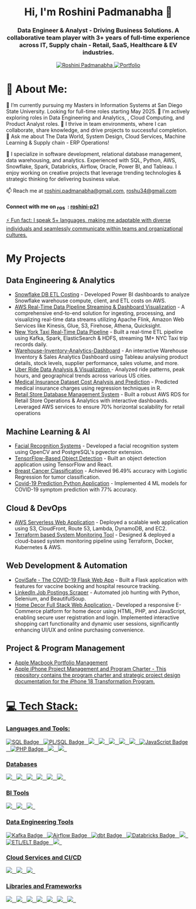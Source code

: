 <h1 align="center">Hi, I'm Roshini Padmanabha 👋</h1>
<h3 align="center"> Data Engineer & Analyst - Driving Business Solutions. A collaborative team player with 3+ years of full-time experience across IT, Supply chain - Retail, SaaS, Healthcare & EV industries.</h3>
<p align="middle"> 
  <a href="https://linkedin.com/in/roshini-p21" target="_blank">
    <img src="https://img.shields.io/badge/-Roshini%20Padmanabha-blue?style=for-the-badge&logo=Linkedin&logoColor=white" alt="Roshini Padmanabha"/>
  </a> 
  <a href="https://rosh-portfolio.vercel.app/" target="_blank">
    <img src="https://img.shields.io/badge/-My%20Portfolio-purple?style=for-the-badge&logo=About.rp&logoColor=white" alt="Portfolio" />
  </a>
</p>

# 💫 About Me:

🔭 I’m currently pursuing my Masters in Information Systems at San Diego State University. Looking for full-time roles starting May 2025.
🌱 I’m actively exploring roles in Data Engineering and Analytics, , Cloud Computing, and Product Analyst roles.
🤝 I thrive in team environments, where I can collaborate, share knowledge, and drive projects to successful completion.
💬 Ask me about The Data World, System Design, Cloud Services, Machine Learning & Supply chain - ERP Operations!

🚀 I specialize in software development, relational database management, data warehousing, and analytics. Experienced with SQL, Python, AWS, Snowflake, Spark, Databricks, Airflow, Oracle, Power BI, and Tableau. I enjoy working on creative projects that leverage trending technologies & strategic thinking for delivering business value.

📫 Reach me at roshini.padmanabha@gmail.com, roshu34@gmail.com <h4> Connect with me on <img align="center" src="https://raw.githubusercontent.com/rahuldkjain/github-profile-readme-generator/master/src/images/icons/Social/linked-in-alt.svg" alt="roshini-p21" height="15" width="25" /> : <a href="https://linkedin.com/in/roshini-p21" color='blue'> roshini-p21 </h4> 

⚡ Fun fact:  I speak 5+ languages, making me adaptable with diverse individuals and seamlessly communicate within teams and organizational cultures.
<br/>
 </a> 

# My Projects

<h2>Data Engineering & Analytics</h2>
<ul>

  <li><a href="https://github.com/roshinip21/Snowflake-Costing-Dashboards">Snowflake DB ETL Costing</a> - Developed Power BI dashboards to analyze Snowflake warehouse compute, client, and ETL costs on AWS.</li>
  <li><a href="https://github.com/roshinip21/Real-time-Data-Streaming-and-Dashboard-Visualization-with-AWS">AWS Real-Time Data Pipeline Streaming & Dashboard Visualization</a> - A comprehensive end-to-end solution for ingesting, processing, and visualizing real-time data streams utilizing Apache Flink, Amazon Web Services like Kinesis, Glue, S3, Firehose, Athena, Quicksight.  </li>
  <li><a href="https://github.com/roshinip21/NYC-Taxi-Data-ETL">New York Taxi Real-Time Data Pipeline</a> - Built a real-time ETL pipeline using Kafka, Spark, ElasticSearch & HDFS, streaming 1M+ NYC Taxi trip records daily.</li>
    <li><a href="https://github.com/roshinip21/Warehouse-Inventory-Analytics-Dashboard">Warehouse-Inventory-Analytics-Dashboard</a> - An interactive Warehouse Inventory & Sales Analytics Dashboard using Tableau analysing product details, stock levels, supplier performance, sales volume, and more.</li>
  <li><a href="https://github.com/roshinip21/Uber_Data_Visualization">Uber Ride Data Analysis & Visualization </a> - Analyzed ride patterns, peak hours, and geographical trends across various US cities.</li>
  <li><a href="https://github.com/roshinip21/Medical_Insurance_Analytics_R_Project">Medical Insurance Dataset Cost Analysis and Prediction</a> - Predicted medical insurance charges using regression techniques in R.</li>
  <li><a href="https://github.com/roshinip21/AWS_Retail_Enterprise_Database">Retail Store Database Management System</a> - Built a robust AWS RDS for Retail Store Operations & Analytics with interactive dashboards. Leveraged AWS services to ensure 70% horizontal scalability for retail operations</li>
</ul>

<h2>Machine Learning & AI</h2>
<ul>
  <li><a href="https://github.com/roshinip21/Face-Recognition">Facial Recognition Systems</a> - Developed a facial recognition system using OpenCV and PostgreSQL's pgvector extension.</li>
  <li><a href="https://github.com/roshinip21/Object-detection">TensorFlow-Based Object Detection</a> - Built an object detection application using TensorFlow and React.</li>
  <li><a href="https://github.com/roshinip21/Data-Science-BreastCancer-Classification">Breast Cancer Classification</a> - Achieved 96.49% accuracy with Logistic Regression for tumor classification.</li>
  <li><a href="https://github.com/roshinip21/Covid-19_Flask_User_Application">Covid-19 Prediction Python Application</a> - Implemented 4 ML models for COVID-19 symptom prediction with 77% accuracy.</li>
</ul>

<h2>Cloud & DevOps</h2>
<ul>
  <li><a href="https://github.com/roshinip21/AWS_Lambda_Web_Application">AWS Serverless Web Application</a> - Deployed a scalable web application using S3, CloudFront, Route 53, Lambda, DynamoDB, and EC2.</li>
  <li><a href="https://github.com/roshinip21/System_Monitoring_Terraform_Docker">Terraform based System Monitoring Tool</a> - Designed & deployed a cloud-based system monitoring pipeline using Terraform, Docker, Kubernetes & AWS.</li>
</ul>

<h2>Web Development & Automation</h2>
<ul>
  <li><a href="https://github.com/roshinip21/Covid-19_Flask_User_Application">CoviSafe - The COVID-19 Flask Web App</a> - Built a Flask application with features for vaccine booking and hospital resource tracking.</li>

  <li><a href="https://github.com/roshinip21/LinkedIn-JobPosting-Profile-Scraper">LinkedIn Job Postings Scraper</a> - Automated job hunting with Python, Selenium, and BeautifulSoup.</li>

  <li><a href="https://github.com/roshinip21/Home-Decor-Full-Stack-Web-Application-"> Home Decor Full Stack Web Application </a> - Developed a responsive E-Commerce platform for home decor using HTML, PHP, and JavaScript, enabling secure user registration and login. Implemented interactive shopping cart functionality and dynamic user sessions, significantly enhancing UI/UX and online purchasing convenience. </li> 
  </ul>

  

<h2> Project & Program Management </h2>
<ul>
  <li><a href="https://github.com/roshinip21/Apple-Macbook-Portfolio-Management">Apple Macbook Portfolio Management </li>

  <li><a href="https://github.com/roshinip21/Apple-iPhone-Project-Management-and-Program-Charter">Apple iPhone Project Management and Program Charter - This repository contains the program charter and strategic project design documentation for the iPhone 18 Transformation Program. </li>
  </ul>


# 💻 Tech Stack:
<h3 align="left">Languages and Tools:</h3>
<p >
<img src="https://img.shields.io/badge/SQL-336791?style=for-the-badge&logo=postgresql&logoColor=white" alt="SQL Badge">&nbsp;&nbsp;
<img src="https://img.shields.io/badge/PL--SQL-F80000?style=for-the-badge&logo=oracle&logoColor=white" alt="PL/SQL Badge">&nbsp;&nbsp;
<img src="https://img.shields.io/badge/python-3670A0?style=for-the-badge&logo=python&logoColor=ffdd54">&nbsp;&nbsp;
<img src="https://img.shields.io/badge/r-%23276DC3.svg?style=for-the-badge&logo=r&logoColor=white">&nbsp;&nbsp;
<img src="https://img.shields.io/badge/C-%2300599C.svg?style=for-the-badge&logo=c&logoColor=white">&nbsp;&nbsp;
<img src="https://img.shields.io/badge/HTML-%234169E1.svg?style=for-the-badge&logo=html5&logoColor=white">&nbsp;&nbsp;
<img src="https://img.shields.io/badge/CSS-%231572B6.svg?style=for-the-badge&logo=css3&logoColor=white">&nbsp;&nbsp;
<img src="https://img.shields.io/badge/JavaScript-F7DF1E?style=for-the-badge&logo=javascript&logoColor=black" alt="JavaScript Badge">&nbsp;&nbsp;
<img src="https://img.shields.io/badge/PHP-777BB4?style=for-the-badge&logo=php&logoColor=white" alt="PHP Badge">&nbsp;&nbsp;
<img src="https://img.shields.io/badge/React-%2361DAFB.svg?style=for-the-badge&logo=react&logoColor=white">&nbsp;&nbsp;
<img src="https://img.shields.io/badge/Flask-%23000000.svg?style=for-the-badge&logo=flask&logoColor=white">&nbsp;&nbsp;

  </p>
 
  <h3>  Databases </h3> 
<p>
<img src="https://img.shields.io/badge/Snowflake-%234479A1.svg?style=for-the-badge&logo=snowflake&logoColor=black">&nbsp;&nbsp;
  <img src="https://img.shields.io/badge/Oracle%20DB-%23F00000.svg?style=for-the-badge&logo=oracle&logoColor=white">&nbsp;&nbsp;
<img src="https://img.shields.io/badge/PostgreSQL-%23FF9900.svg?style=for-the-badge&logo=postgresql&logoColor=white">&nbsp;&nbsp;
<img src="https://img.shields.io/badge/MongoDB-%234ea94b.svg?style=for-the-badge&logo=mongodb&logoColor=white">&nbsp;&nbsp;
<img src="https://img.shields.io/badge/MS%20SQL%20Server-%23CC2927.svg?style=for-the-badge&logo=microsoft-sql-server&logoColor=white">&nbsp;&nbsp;
<img src="https://img.shields.io/badge/MySQL-%234479A1.svg?style=for-the-badge&logo=mysql&logoColor=white">&nbsp;&nbsp;
</p>

<h3> BI Tools</h3>
<p>
<img src="https://img.shields.io/badge/Microsoft%20Excel-%23217346.svg?style=for-the-badge&logo=microsoft-excel&logoColor=white">&nbsp;&nbsp;
<img src="https://img.shields.io/badge/Tableau-%23E97627.svg?style=for-the-badge&logo=tableau&logoColor=white">&nbsp;&nbsp;
<img src="https://img.shields.io/badge/Power%20BI-%23F2C811.svg?style=for-the-badge&logo=power-bi&logoColor=black">&nbsp;&nbsp;
</p>

<h3>Data Engineering Tools</h3>
<p>
<img src="https://img.shields.io/badge/Kafka-231F20?style=for-the-badge&logo=apachekafka&logoColor=white" alt="Kafka Badge">&nbsp;&nbsp;
<img src="https://img.shields.io/badge/Airflow-017CEE?style=for-the-badge&logo=apache-airflow&logoColor=white" alt="Airflow Badge">&nbsp;&nbsp;
<img src="https://img.shields.io/badge/dbt-FF694B?style=for-the-badge&logo=dbt&logoColor=white" alt="dbt Badge">&nbsp;&nbsp;
<img src="https://img.shields.io/badge/Databricks-EF3E42?style=for-the-badge&logo=databricks&logoColor=white" alt="Databricks Badge">&nbsp;&nbsp;
<img src="https://img.shields.io/badge/Spark-%23E25A1C.svg?style=for-the-badge&logo=apache-spark&logoColor=white">&nbsp;&nbsp;
<img src="https://img.shields.io/badge/ETL/ELT-5C2D91?style=for-the-badge&logo=data&logoColor=white" alt="ETL/ELT Badge">&nbsp;&nbsp;
<img src="https://img.shields.io/badge/Jira-%230A83D8.svg?style=for-the-badge&logo=jira&logoColor=white">&nbsp;&nbsp;
</p> 

<h3>  Cloud Services and CI/CD </h3> 
<p>
<img src="https://img.shields.io/badge/AWS-%23232F3E.svg?style=for-the-badge&logo=amazon-aws&logoColor=white">&nbsp;&nbsp;
<img src="https://img.shields.io/badge/Google%20Cloud-%234285F4.svg?style=for-the-badge&logo=google-cloud&logoColor=white">&nbsp;&nbsp;
<img src="https://img.shields.io/badge/docker-%230db7ed.svg?style=for-the-badge&logo=docker&logoColor=white">&nbsp;&nbsp;
</p>

<h3>Libraries and Frameworks</h3>
<p>
<img src="https://img.shields.io/badge/numpy-%23013243.svg?style=for-the-badge&logo=numpy&logoColor=white">&nbsp;&nbsp;
<img src="https://img.shields.io/badge/pandas-%23150458.svg?style=for-the-badge&logo=pandas&logoColor=white">&nbsp;&nbsp;
<img src="https://img.shields.io/badge/Keras-%23D00000.svg?style=flat&logo=Keras&logoColor=white">&nbsp;&nbsp;
<img src="https://img.shields.io/badge/TensorFlow-%23FF6F00.svg?style=for-the-badge&logo=tensorflow&logoColor=white">&nbsp;&nbsp;
<img src="https://img.shields.io/badge/Scikit--Learn-%23F7931E.svg?style=for-the-badge&logo=scikit-learn&logoColor=white">&nbsp;&nbsp;
<img src="https://img.shields.io/badge/Plotly-%233F4F75.svg?style=for-the-badge&logo=plotly&logoColor=white">&nbsp;&nbsp;
<img src="https://img.shields.io/badge/Seaborn-%23239120.svg?style=for-the-badge&logo=seaborn&logoColor=white">&nbsp;&nbsp;
 <br>


  </a>
</p>

